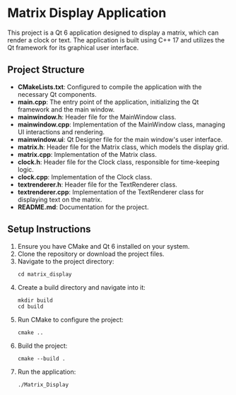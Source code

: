 # Matrix Display Application

This project is a Qt 6 application designed to display a matrix, which can render a clock or text. The application is built using C++ 17 and utilizes the Qt framework for its graphical user interface.

## Project Structure

- **CMakeLists.txt**: Configured to compile the application with the necessary Qt components.
- **main.cpp**: The entry point of the application, initializing the Qt framework and the main window.
- **mainwindow.h**: Header file for the MainWindow class.
- **mainwindow.cpp**: Implementation of the MainWindow class, managing UI interactions and rendering.
- **mainwindow.ui**: Qt Designer file for the main window's user interface.
- **matrix.h**: Header file for the Matrix class, which models the display grid.
- **matrix.cpp**: Implementation of the Matrix class.
- **clock.h**: Header file for the Clock class, responsible for time-keeping logic.
- **clock.cpp**: Implementation of the Clock class.
- **textrenderer.h**: Header file for the TextRenderer class.
- **textrenderer.cpp**: Implementation of the TextRenderer class for displaying text on the matrix.
- **README.md**: Documentation for the project.

## Setup Instructions

1. Ensure you have CMake and Qt 6 installed on your system.
2. Clone the repository or download the project files.
3. Navigate to the project directory:
   ```
   cd matrix_display
   ```
4. Create a build directory and navigate into it:
   ```
   mkdir build
   cd build
   ```
5. Run CMake to configure the project:
   ```
   cmake ..
   ```
6. Build the project:
   ```
   cmake --build .
   ```
7. Run the application:
   ```
   ./Matrix_Display
   ```
